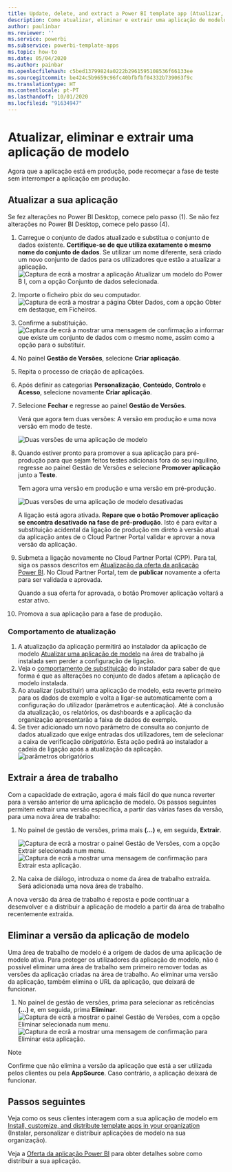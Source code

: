 ```yaml
---
title: Update, delete, and extract a Power BI template app (Atualizar, eliminar e extrair uma aplicação de modelo do Power BI)
description: Como atualizar, eliminar e extrair uma aplicação de modelo.
author: paulinbar
ms.reviewer: ''
ms.service: powerbi
ms.subservice: powerbi-template-apps
ms.topic: how-to
ms.date: 05/04/2020
ms.author: painbar
ms.openlocfilehash: c5bed13799824a0222b2961595108536f66133ee
ms.sourcegitcommit: be424c5b9659c96fc40bfbfbf04332b739063f9c
ms.translationtype: HT
ms.contentlocale: pt-PT
ms.lasthandoff: 10/01/2020
ms.locfileid: "91634947"
---
```

# <a name="update-delete-and-extract-template-app"></a>Atualizar, eliminar e extrair uma aplicação de modelo

Agora que a aplicação está em produção, pode recomeçar a fase de teste sem interromper a aplicação em produção.
## <a name="update-your-app"></a>Atualizar a sua aplicação

Se fez alterações no Power BI Desktop, comece pelo passo (1). Se não fez alterações no Power BI Desktop, comece pelo passo (4).

1. Carregue o conjunto de dados atualizado e substitua o conjunto de dados existente. **Certifique-se de que utiliza exatamente o mesmo nome do conjunto de dados**. Se utilizar um nome diferente, será criado um novo conjunto de dados para os utilizadores que estão a atualizar a aplicação.
![Captura de ecrã a mostrar a aplicação Atualizar um modelo do Power B I, com a opção Conjunto de dados selecionada.](media/service-template-apps-update-extract-delete/power-bi-template-app-upload-dataset.png)
1. Importe o ficheiro pbix do seu computador.
![Captura de ecrã a mostrar a página Obter Dados, com a opção Obter em destaque, em Ficheiros.](media/service-template-apps-update-extract-delete/power-bi-template-app-upload-dataset2.png)
1. Confirme a substituição.
![Captura de ecrã a mostrar uma mensagem de confirmação a informar que existe um conjunto de dados com o mesmo nome, assim como a opção para o substituir.](media/service-template-apps-update-extract-delete/power-bi-template-app-upload-dataset3.png)

1. No painel **Gestão de Versões**, selecione **Criar aplicação**.
1. Repita o processo de criação de aplicações.
1. Após definir as categorias **Personalização**, **Conteúdo**, **Controlo** e **Acesso**, selecione novamente **Criar aplicação**.
1. Selecione **Fechar** e regresse ao painel **Gestão de Versões**.

   Verá que agora tem duas versões: A versão em produção e uma nova versão em modo de teste.

    ![Duas versões de uma aplicação de modelo](media/service-template-apps-update-extract-delete/power-bi-template-app-update1.png)

1. Quando estiver pronto para promover a sua aplicação para pré-produção para que sejam feitos testes adicionais fora do seu inquilino, regresse ao painel Gestão de Versões e selecione **Promover aplicação** junto a **Teste**.

   Tem agora uma versão em produção e uma versão em pré-produção.

   ![Duas versões de uma aplicação de modelo desativadas](media/service-template-apps-update-extract-delete/power-bi-template-app-update2.png)

   A ligação está agora ativada. **Repare que o botão Promover aplicação se encontra desativado na fase de pré-produção**. Isto é para evitar a substituição acidental da ligação de produção em direto à versão atual da aplicação antes de o Cloud Partner Portal validar e aprovar a nova versão da aplicação.

1. Submeta a ligação novamente no Cloud Partner Portal (CPP). Para tal, siga os passos descritos em [Atualização da oferta da aplicação Power BI](/azure/marketplace/cloud-partner-portal/power-bi/cpp-update-existing-offer). No Cloud Partner Portal, tem de **publicar** novamente a oferta para ser validada e aprovada.

   Quando a sua oferta for aprovada, o botão Promover aplicação voltará a estar ativo. 
1. Promova a sua aplicação para a fase de produção.
   
### <a name="update-behavior"></a>Comportamento de atualização

1. A atualização da aplicação permitirá ao instalador da aplicação de modelo [Atualizar uma aplicação de modelo](service-template-apps-install-distribute.md#update-a-template-app) na área de trabalho já instalada sem perder a configuração de ligação.
1. Veja o [comportamento de substituição](service-template-apps-install-distribute.md#overwrite-behavior) do instalador para saber de que forma é que as alterações no conjunto de dados afetam a aplicação de modelo instalada.
1. Ao atualizar (substituir) uma aplicação de modelo, esta reverte primeiro para os dados de exemplo e volta a ligar-se automaticamente com a configuração do utilizador (parâmetros e autenticação). Até à conclusão da atualização, os relatórios, os dashboards e a aplicação da organização apresentarão a faixa de dados de exemplo.
1. Se tiver adicionado um novo parâmetro de consulta ao conjunto de dados atualizado que exige entradas dos utilizadores, tem de selecionar a caixa de verificação *obrigatório*. Esta ação pedirá ao instalador a cadeia de ligação após a atualização da aplicação.
 ![parâmetros obrigatórios](media/service-template-apps-update-extract-delete/power-bi-template-app-upload-dataset4.png)

## <a name="extract-workspace"></a>Extrair a área de trabalho
Com a capacidade de extração, agora é mais fácil do que nunca reverter para a versão anterior de uma aplicação de modelo. Os passos seguintes permitem extrair uma versão específica, a partir das várias fases da versão, para uma nova área de trabalho:

1. No painel de gestão de versões, prima mais **(...)** e, em seguida, **Extrair**.

    ![Captura de ecrã a mostrar o painel Gestão de Versões, com a opção Extrair selecionada num menu.](media/service-template-apps-update-extract-delete/power-bi-template-app-extract.png)
    ![Captura de ecrã a mostrar uma mensagem de confirmação para Extrair esta aplicação.](media/service-template-apps-update-extract-delete/power-bi-template-app-extract-dialog.png)
2. Na caixa de diálogo, introduza o nome da área de trabalho extraída. Será adicionada uma nova área de trabalho.

A nova versão da área de trabalho é reposta e pode continuar a desenvolver e a distribuir a aplicação de modelo a partir da área de trabalho recentemente extraída.

## <a name="delete-template-app-version"></a>Eliminar a versão da aplicação de modelo
Uma área de trabalho de modelo é a origem de dados de uma aplicação de modelo ativa. Para proteger os utilizadores da aplicação de modelo, não é possível eliminar uma área de trabalho sem primeiro remover todas as versões da aplicação criadas na área de trabalho.
Ao eliminar uma versão da aplicação, também elimina o URL da aplicação, que deixará de funcionar.

1. No painel de gestão de versões, prima para selecionar as reticências **(...)** e, em seguida, prima **Eliminar**.
 ![Captura de ecrã a mostrar o painel Gestão de Versões, com a opção Eliminar selecionada num menu.](media/service-template-apps-update-extract-delete/power-bi-template-app-delete.png)
 ![Captura de ecrã a mostrar uma mensagem de confirmação para Eliminar esta aplicação.](media/service-template-apps-update-extract-delete/power-bi-template-app-delete-dialog.png)

>[!NOTE]
>Confirme que não elimina a versão da aplicação que está a ser utilizada pelos clientes ou pela **AppSource**. Caso contrário, a aplicação deixará de funcionar.

## <a name="next-steps"></a>Passos seguintes

Veja como os seus clientes interagem com a sua aplicação de modelo em [Install, customize, and distribute template apps in your organization](service-template-apps-install-distribute.md) (Instalar, personalizar e distribuir aplicações de modelo na sua organização).

Veja a [Oferta da aplicação Power BI](/azure/marketplace/cloud-partner-portal/power-bi/cpp-power-bi-offer) para obter detalhes sobre como distribuir a sua aplicação.